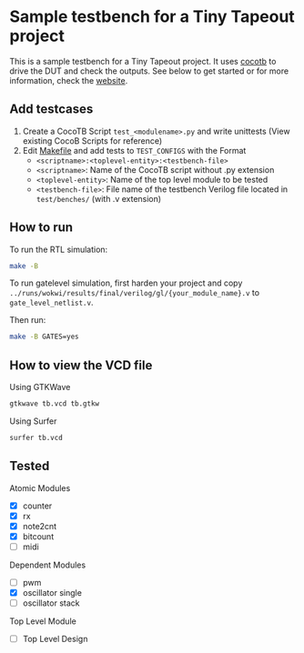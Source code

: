 # Sample testbench for a Tiny Tapeout project

This is a sample testbench for a Tiny Tapeout project. It uses [cocotb](https://docs.cocotb.org/en/stable/) to drive the DUT and check the outputs.
See below to get started or for more information, check the [website](https://tinytapeout.com/hdl/testing/).

## Add testcases

1. Create a CocoTB Script `test_<modulename>.py` and write unittests (View existing CocoB Scripts for reference)
2. Edit [Makefile](Makefile) and add tests to `TEST_CONFIGS` with the Format
   - `<scriptname>:<toplevel-entity>:<testbench-file>`
   - `<scriptname>`: Name of the CocoTB script without .py extension
   - `<toplevel-entity>`: Name of the top level module to be tested
   - `<testbench-file>`: File name of the testbench Verilog file located in `test/benches/` (with .v extension)

## How to run

To run the RTL simulation:

```sh
make -B
```

To run gatelevel simulation, first harden your project and copy `../runs/wokwi/results/final/verilog/gl/{your_module_name}.v` to `gate_level_netlist.v`.

Then run:

```sh
make -B GATES=yes
```

## How to view the VCD file

Using GTKWave
```sh
gtkwave tb.vcd tb.gtkw
```

Using Surfer
```sh
surfer tb.vcd
```

## Tested

Atomic Modules

- [x] counter
- [x] rx
- [x] note2cnt
- [x] bitcount
- [ ] midi

Dependent Modules

- [ ] pwm
- [x] oscillator single
- [ ] oscillator stack

Top Level Module

- [ ] Top Level Design
